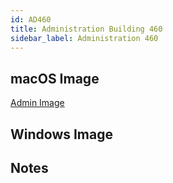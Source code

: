 ```yaml
---
id: AD460
title: Administration Building 460
sidebar_label: Administration 460
---
```


## macOS Image
[Admin Image](image-mac-admin.md)

## Windows Image

## Notes
